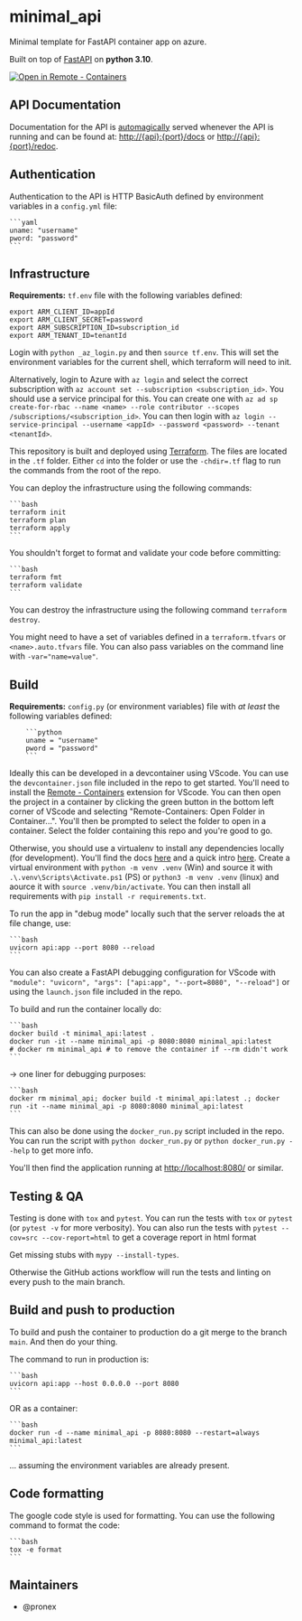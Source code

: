 # minimal_api

Minimal template for FastAPI container app on azure.

Built on top of [FastAPI](https://fastapi.tiangolo.com/) on **python 3.10**.

[
    ![Open in Remote - Containers](
        https://img.shields.io/static/v1?label=Remote%20-%20Containers&message=Open&color=blue&logo=visualstudiocode
    )
](
    https://vscode.dev/redirect?url=vscode://ms-vscode-remote.remote-containers/cloneInVolume?url=https://github.com/Pronex/minimal_api
)

## API Documentation

Documentation for the API is [automagically](https://fastapi.tiangolo.com/tutorial/first-steps/#interactive-api-docs) served whenever the API is running and can be found at: [http://{api}:{port}/docs](http://{api}:{port}/docs) or [http://{api}:{port}/redoc](http://{api}:{port}/redoc).

## Authentication

Authentication to the API is HTTP BasicAuth defined by environment variables in a `config.yml` file:

    ```yaml
    uname: "username"
    pword: "password"
    ```

## Infrastructure

**Requirements:** `tf.env` file with the following variables defined:

    export ARM_CLIENT_ID=appId
    export ARM_CLIENT_SECRET=password
    export ARM_SUBSCRIPTION_ID=subscription_id
    export ARM_TENANT_ID=tenantId

Login with `python _az_login.py` and then `source tf.env`. This will set the environment variables for the current shell, which terraform will need to init.

Alternatively, login to Azure with `az login` and select the correct subscription with `az account set --subscription <subscription_id>`. You should use a service principal for this. You can create one with `az ad sp create-for-rbac --name <name> --role contributor --scopes /subscriptions/<subscription_id>`. You can then login with `az login --service-principal --username <appId> --password <password> --tenant <tenantId>`.

This repository is built and deployed using [Terraform](https://www.terraform.io/). The files are located in the `.tf` folder. Either `cd` into the folder or use the `-chdir=.tf` flag to run the commands from the root of the repo.

You can deploy the infrastructure using the following commands:

    ```bash
    terraform init
    terraform plan
    terraform apply
    ```

You shouldn't forget to format and validate your code before committing:

    ```bash
    terraform fmt
    terraform validate
    ```

You can destroy the infrastructure using the following command `terraform destroy`.

You might need to have a set of variables defined in a `terraform.tfvars` or `<name>.auto.tfvars` file. You can also pass variables on the command line with `-var="name=value"`.

## Build

**Requirements:** `config.py` (or environment variables) file with *at least* the following variables defined:

        ```python
        uname = "username"
        pword = "password"
        ```

Ideally this can be developed in a devcontainer using VScode. You can use the `devcontainer.json` file included in the repo to get started. You'll need to install the [Remote - Containers](https://marketplace.visualstudio.com/items?itemName=ms-vscode-remote.remote-containers) extension for VScode. You can then open the project in a container by clicking the green button in the bottom left corner of VScode and selecting "Remote-Containers: Open Folder in Container...". You'll then be prompted to select the folder to open in a container. Select the folder containing this repo and you're good to go.

Otherwise, you should use a virtualenv to install any dependencies locally (for development). You'll find the docs [here](https://docs.python.org/3/library/venv.html) and a quick intro [here](https://realpython.com/python-virtual-environments-a-primer/#what-is-a-virtual-environment). Create a virtual environment with `python -m venv .venv` (Win) and source it with `.\.venv\Scripts\Activate.ps1` (PS) or `python3 -m venv .venv` (linux) and aource it with `source .venv/bin/activate`. You can then install all requirements with `pip install -r requirements.txt`.

To run the app in "debug mode" locally such that the server reloads the at file change, use:

    ```bash
    uvicorn api:app --port 8080 --reload
    ```

You can also create a FastAPI debugging configuration for VScode with `"module": "uvicorn", "args": ["api:app", "--port=8080", "--reload"]` or using the `launch.json` file included in the repo.

To build and run the container locally do:

    ```bash
    docker build -t minimal_api:latest .
    docker run -it --name minimal_api -p 8080:8080 minimal_api:latest
    # docker rm minimal_api # to remove the container if --rm didn't work
    ```

-> one liner for debugging purposes:

    ```bash
    docker rm minimal_api; docker build -t minimal_api:latest .; docker run -it --name minimal_api -p 8080:8080 minimal_api:latest
    ```

This can also be done using the `docker_run.py` script included in the repo. You can run the script with `python docker_run.py` or `python docker_run.py --help` to get more info.

You'll then find the application running at [http://localhost:8080/](http://localhost:8080/) or similar.

## Testing & QA

Testing is done with `tox` and `pytest`. You can run the tests with `tox` or `pytest` (or `pytest -v` for more verbosity). You can also run the tests with `pytest --cov=src --cov-report=html` to get a coverage report in html format

Get missing stubs with `mypy --install-types`.

Otherwise the GitHub actions workflow will run the tests and linting on every push to the main branch.

## Build and push to production

To build and push the container to production do a git merge to the branch `main`. And then do your thing.

The command to run in production is:

    ```bash
    uvicorn api:app --host 0.0.0.0 --port 8080
    ```

OR as a container:

    ```bash
    docker run -d --name minimal_api -p 8080:8080 --restart=always minimal_api:latest
    ```

... assuming the environment variables are already present.

## Code formatting

The google code style is used for formatting. You can use the following command to format the code:

    ```bash
    tox -e format
    ```

## Maintainers

- @pronex
